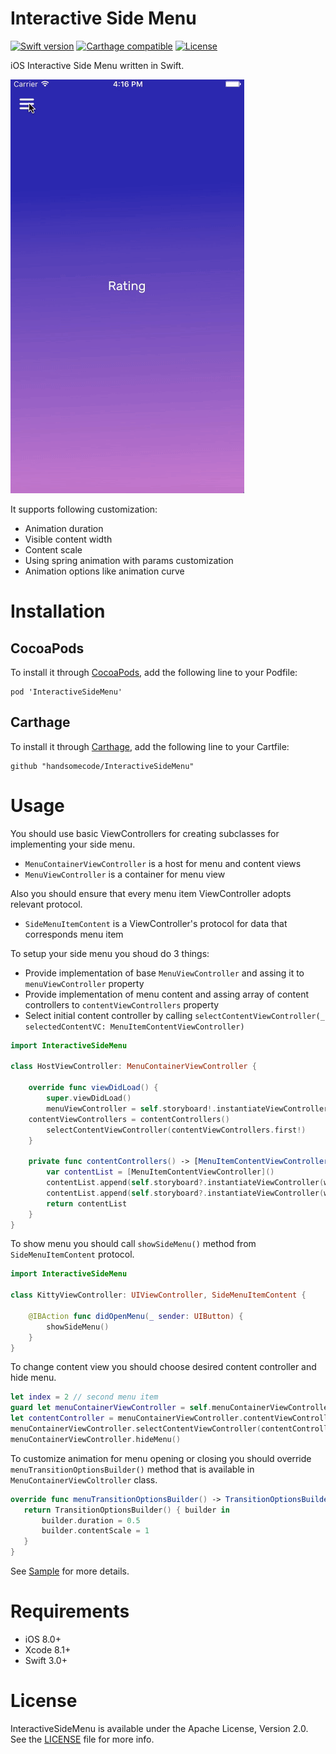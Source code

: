 # Interactive Side Menu

[![Swift version](https://img.shields.io/badge/swift-3.0-orange.svg?style=flat.svg)](https://img.shields.io/badge/swift-3.0-orange.svg?style=flat.svg)
[![Carthage compatible](https://img.shields.io/badge/Carthage-compatible-4BC51D.svg?style=flat)](https://github.com/Carthage/Carthage)
[![License](https://img.shields.io/hexpm/l/plug.svg)](./LICENSE)

iOS Interactive Side Menu written in Swift. 

![sample](Screenshots/InteractiveSideMenu.gif)

It supports following customization:
- Animation duration
- Visible content width
- Content scale
- Using spring animation with params customization
- Animation options like animation curve

# Installation

## CocoaPods
To install it through [CocoaPods](https://cocoapods.org/), add the following line to your Podfile:
```
pod 'InteractiveSideMenu'
```

## Carthage
To install it through [Carthage](https://github.com/Carthage/Carthage), add the following line to your Cartfile:
```
github "handsomecode/InteractiveSideMenu"
```


# Usage
You should use basic ViewControllers for creating subclasses for implementing your side menu.
- ```MenuContainerViewController``` is a host for menu and content views
- ```MenuViewController``` is a container for menu view

Also you should ensure that every menu item ViewController adopts relevant protocol. 
- ```SideMenuItemContent``` is a ViewController's protocol for data that corresponds menu item

To setup your side menu you shoud do 3 things:
- Provide implementation of base ```MenuViewController``` and assing it to  ```menuViewController``` property
- Provide implementation of menu content and assing array of content controllers to ```contentViewControllers``` property
- Select initial content controller by calling ```selectContentViewController(_ selectedContentVC: MenuItemContentViewController)```

```swift
import InteractiveSideMenu

class HostViewController: MenuContainerViewController {
    
    override func viewDidLoad() {
        super.viewDidLoad()
        menuViewController = self.storyboard!.instantiateViewController(withIdentifier: "NavigationMenu") as! MenuViewController
	contentViewControllers = contentControllers()
        selectContentViewController(contentViewControllers.first!)
    }

    private func contentControllers() -> [MenuItemContentViewController] {
    	var contentList = [MenuItemContentViewController]()
    	contentList.append(self.storyboard?.instantiateViewController(withIdentifier: "First") as! MenuItemContentViewController)
    	contentList.append(self.storyboard?.instantiateViewController(withIdentifier: "Second") as! MenuItemContentViewController)
    	return contentList
    }
}
```

To show menu you should call ```showSideMenu()``` method from `SideMenuItemContent` protocol.
```swift
import InteractiveSideMenu

class KittyViewController: UIViewController, SideMenuItemContent {
    
    @IBAction func didOpenMenu(_ sender: UIButton) {
        showSideMenu()
    }
}
``` 

To change content view you should choose desired content controller and hide menu.
```swift
let index = 2 // second menu item
guard let menuContainerViewController = self.menuContainerViewController else { return }
let contentController = menuContainerViewController.contentViewControllers[index]
menuContainerViewController.selectContentViewController(contentController)
menuContainerViewController.hideMenu()
 ```

 To customize animation for menu opening or closing you should override ```menuTransitionOptionsBuilder()``` method that is available in ```MenuContainerViewColtroller``` class.
 ```swift
 override func menuTransitionOptionsBuilder() -> TransitionOptionsBuilder? {
    return TransitionOptionsBuilder() { builder in
        builder.duration = 0.5
        builder.contentScale = 1
    }
}
  ```

 See [Sample](./Sample) for more details.

# Requirements
- iOS 8.0+
- Xcode 8.1+
- Swift 3.0+


# License
InteractiveSideMenu is available under the Apache License, Version 2.0. See the [LICENSE](./LICENSE) file for more info.
